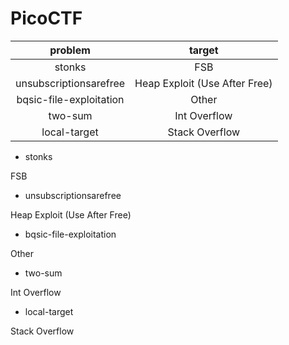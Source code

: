 # PicoCTF

| problem | target|
|   :-:   |  :-:  |
|  stonks |  FSB  |
| unsubscriptionsarefree | Heap Exploit (Use After Free) |
| bqsic-file-exploitation| Other |
| two-sum | Int Overflow |
| local-target| Stack Overflow |

- stonks

FSB

- unsubscriptionsarefree

Heap Exploit (Use After Free)

- bqsic-file-exploitation

Other

- two-sum

Int Overflow

- local-target

Stack Overflow
